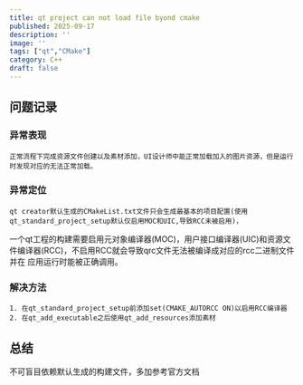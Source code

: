 ```yaml
---
title: qt project can not load file byond cmake
published: 2025-09-17
description: ''
image: ''
tags: ["qt","CMake"]
category: C++
draft: false 
---
```

## 问题记录

### 异常表现
    正常流程下完成资源文件创建以及素材添加，UI设计师中能正常加载加入的图片资源，但是运行时发现对应的无法正常加载。
### 异常定位
    qt creator默认生成的CMakeList.txt文件只会生成最基本的项目配置(使用qt_standard_project_setup默认仅启用MOC和UIC,导致RCC未被启用)，
一个qt工程的构建需要启用元对象编译器(MOC)，用户接口编译器(UIC)和资源文件编译器(RCC)，不启用RCC就会导致qrc文件无法被编译成对应的rcc二进制文件并在
应用运行时能被正确调用。

### 解决方法
    1. 在qt_standard_project_setup前添加set(CMAKE_AUTORCC ON)以启用RCC编译器
    2. 在qt_add_executable之后使用qt_add_resources添加素材
## 总结
  不可盲目依赖默认生成的构建文件，多加参考官方文档  